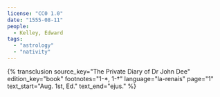 ```yaml
---
license: "CC0 1.0"
date: "1555-08-11"
people:
  - Kelley, Edward
tags:
  - "astrology"
  - "nativity"
---
```

{% transclusion
  source_key="The Private Diary of Dr John Dee"
  edition_key="book"
  footnotes="1-*, 1-†"
  language="la-renais"
  page="1"
  text_start="Aug. 1st, Ed."
  text_end="ejus."
%}
